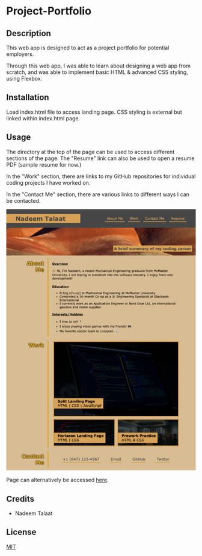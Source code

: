 # Project-Portfolio
## Description
This web app is designed to act as a project portfolio for potential employers.

Through this web app, I was able to learn about designing a web app from scratch, and was able to implement basic HTML & advanced CSS styling, using Flexbox.
## Installation

Load index.html file to access landing page. CSS styling is external but linked within index.html page.
## Usage
The directory at the top of the page can be used to access different sections of the page. The "Resume" link can also be used to open a resume PDF (sample resume for now.)

In the "Work" section, there are links to my GitHub repositories for individual coding projects I have worked on.

In the "Contact Me" section, there are various links to different ways I can be contacted.

![Screenshot of Page](./assets/images/Screenshot.jpeg/)

Page can alternatively be accessed [here](https://nadeemtalaat.github.io/Horiseon-Landing-Page/).

## Credits

- Nadeem Talaat

## License

[MIT](https://choosealicense.com/licenses/mit/)
